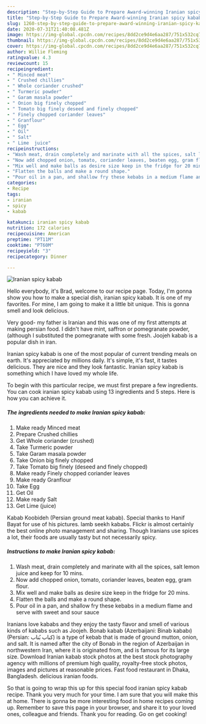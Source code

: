 ```yaml
---
description: "Step-by-Step Guide to Prepare Award-winning Iranian spicy kabab"
title: "Step-by-Step Guide to Prepare Award-winning Iranian spicy kabab"
slug: 1260-step-by-step-guide-to-prepare-award-winning-iranian-spicy-kabab
date: 2020-07-31T21:40:08.481Z
image: https://img-global.cpcdn.com/recipes/8dd2ce9d4e6aa287/751x532cq70/iranian-spicy-kabab-recipe-main-photo.jpg
thumbnail: https://img-global.cpcdn.com/recipes/8dd2ce9d4e6aa287/751x532cq70/iranian-spicy-kabab-recipe-main-photo.jpg
cover: https://img-global.cpcdn.com/recipes/8dd2ce9d4e6aa287/751x532cq70/iranian-spicy-kabab-recipe-main-photo.jpg
author: Willie Fleming
ratingvalue: 4.3
reviewcount: 15
recipeingredient:
- " Minced meat"
- " Crushed chillies"
- " Whole coriander crushed"
- " Turmeric powder"
- " Garam masala powder"
- " Onion big finely chopped"
- " Tomato big finely deseed and finely chopped"
- " Finely chopped coriander leaves"
- " Granflour"
- " Egg"
- " Oil"
- " Salt"
- " Lime  juice"
recipeinstructions:
- "Wash meat, drain completely and marinate with all the spices, salt lemon juice and keep for 10 mins."
- "Now add chopped onion, tomato, coriander leaves, beaten egg, gram flour."
- "Mix well and make balls as desire size keep in the fridge for 20 mins."
- "Flatten the balls and make a round shape."
- "Pour oil in a pan, and shallow fry these kebabs in a medium flame and serve with sweet and sour sauce"
categories:
- Recipe
tags:
- iranian
- spicy
- kabab

katakunci: iranian spicy kabab 
nutrition: 172 calories
recipecuisine: American
preptime: "PT11M"
cooktime: "PT60M"
recipeyield: "3"
recipecategory: Dinner

---
```



![Iranian spicy kabab](https://img-global.cpcdn.com/recipes/8dd2ce9d4e6aa287/751x532cq70/iranian-spicy-kabab-recipe-main-photo.jpg)

Hello everybody, it's Brad, welcome to our recipe page. Today, I'm gonna show you how to make a special dish, iranian spicy kabab. It is one of my favorites. For mine, I am going to make it a little bit unique. This is gonna smell and look delicious.

Very good- my father is Iranian and this was one of my first attempts at making persian food. I didn&#39;t have mint, saffron or pomegranate powder, (although I substituted the pomegranate with some fresh. Joojeh kabab is a popular dish in iran.

Iranian spicy kabab is one of the most popular of current trending meals on earth. It's appreciated by millions daily. It's simple, it's fast, it tastes delicious. They are nice and they look fantastic. Iranian spicy kabab is something which I have loved my whole life.


To begin with this particular recipe, we must first prepare a few ingredients. You can cook iranian spicy kabab using 13 ingredients and 5 steps. Here is how you can achieve it.

<!--inarticleads1-->

##### The ingredients needed to make Iranian spicy kabab:

1. Make ready  Minced meat
1. Prepare  Crushed chillies
1. Get  Whole coriander (crushed)
1. Take  Turmeric powder
1. Take  Garam masala powder
1. Take  Onion big finely chopped
1. Take  Tomato big finely (deseed and finely chopped)
1. Make ready  Finely chopped coriander leaves
1. Make ready  Granflour
1. Take  Egg
1. Get  Oil
1. Make ready  Salt
1. Get  Lime  (juice)


Kabab Koobideh (Persian ground meat kabab). Special thanks to Hanif Bayat for use of his pictures. lamb seekh kababs. Flickr is almost certainly the best online photo management and sharing. Though Iranians use spices a lot, their foods are usually tasty but not necessarily spicy. 

<!--inarticleads2-->

##### Instructions to make Iranian spicy kabab:

1. Wash meat, drain completely and marinate with all the spices, salt lemon juice and keep for 10 mins.
1. Now add chopped onion, tomato, coriander leaves, beaten egg, gram flour.
1. Mix well and make balls as desire size keep in the fridge for 20 mins.
1. Flatten the balls and make a round shape.
1. Pour oil in a pan, and shallow fry these kebabs in a medium flame and serve with sweet and sour sauce


Iranians love kababs and they enjoy the tasty flavor and smell of various kinds of kababs such as Joojeh. Bonab kabab (Azerbaijani: Binab kababı) (Persian: کباب بُناب‎) is a type of kebab that is made of ground mutton, onion, and salt. It is named after the city of Bonab in the region of Azerbaijan in northwestern Iran, where it is originated from, and is famous for its large size. Download Iranian kabab stock photos at the best stock photography agency with millions of premium high quality, royalty-free stock photos, images and pictures at reasonable prices. Fast food restaurant in Dhaka, Bangladesh. delicious iranian foods. 

So that is going to wrap this up for this special food iranian spicy kabab recipe. Thank you very much for your time. I am sure that you will make this at home. There is gonna be more interesting food in home recipes coming up. Remember to save this page in your browser, and share it to your loved ones, colleague and friends. Thank you for reading. Go on get cooking!
